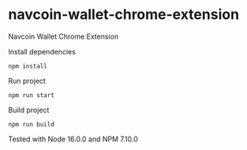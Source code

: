 # navcoin-wallet-chrome-extension
 Navcoin Wallet Chrome Extension
 
 Install dependencies
 ```
 npm install
 ```
 
 Run project
 ```
 npm run start
 ```
 
 Build project
 ```
 npm run build
 ```

Tested with Node 16.0.0 and NPM 7.10.0
